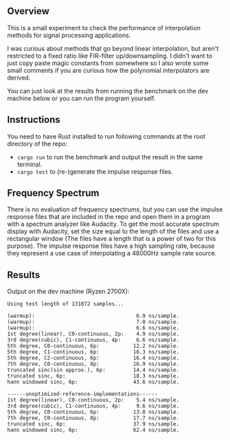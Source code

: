 ## Overview
This is a small experiment to check the performance of interpolation methods for signal processing applications.

I was curious about methods that go beyond linear interpolation, but aren't restricted to a fixed ratio like FIR-filter up/downsampling. I didn't want to just copy paste magic constants from somewhere so I also wrote some small comments if you are curious how the polynomial interpolators are derived.

You can just look at the results from running the benchmark on the dev machine below or you can run the program yourself.

## Instructions
You need to have Rust installed to run following commands at the root directory of the repo:
* `cargo run` to run the benchmark and output the result in the same terminal.
* `cargo test` to (re-)generate the impulse response files.

## Frequency Spectrum
There is no evaluation of frequency spectrums, but you can use the impulse response files that are included in the repo and open them in a program with a spectrum analyzer like Audacity. To get the most accurate spectrum display with Audacity, set the size equal to the length of the files and use a rectangular window (The files have a length that is a power of two for this purpose).
The impulse response files have a high sampling rate, because they represent a use case of interpolating a 48000Hz sample rate source.

## Results
Output on the dev machine (Ryzen 2700X):
```
Using test length of 131072 samples...

(warmup):                                 6.9 ns/sample.
(warmup):                                 7.0 ns/sample.
(warmup):                                 6.6 ns/sample.
1st degree(linear), C0-continuous, 2p:    4.9 ns/sample.
3rd degree(cubic), C1-continuous, 4p:     6.6 ns/sample.
5th degree, C0-continuous, 6p:           12.2 ns/sample.
5th degree, C1-continuous, 6p:           16.3 ns/sample.
5th degree, C2-continuous, 6p:           16.4 ns/sample.
7th degree, C0-continuous, 8p:           16.9 ns/sample.
truncated sinc(sin approx.), 6p:         14.4 ns/sample.
truncated sinc, 6p:                      18.3 ns/sample.
hann windowed sinc, 6p:                  43.6 ns/sample.

------unoptimized-reference-implementations------
1st degree(linear), C0-continuous, 2p:    5.4 ns/sample.
3rd degree(cubic), C1-continuous, 4p:     9.6 ns/sample.
5th degree, C0-continuous, 6p:           13.8 ns/sample.
7th degree, C0-continuous, 8p:           17.7 ns/sample.
truncated sinc, 6p:                      37.9 ns/sample.
hann windowed sinc, 6p:                  62.4 ns/sample.
```
